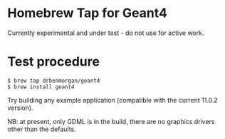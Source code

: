 # Homebrew Tap for Geant4

Currently experimental and under test - do not use for active work.

# Test procedure
```
$ brew tap drbenmorgan/geant4
$ brew install geant4
```

Try building any example application (compatible with the current 11.0.2
version).

NB: at present, only GDML is in the build, there are no graphics drivers
other than the defaults.

